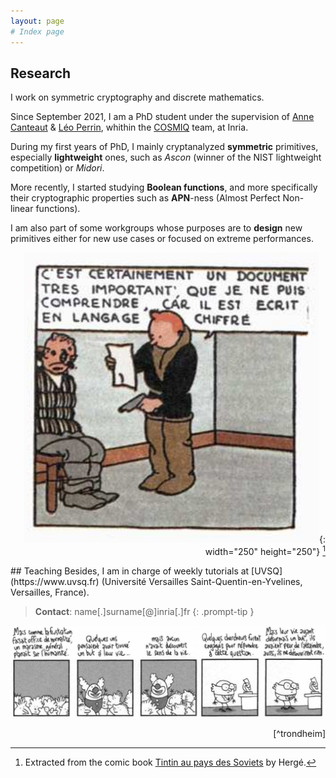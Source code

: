 ```yaml
---
layout: page
# Index page
---
```

## Research
<div class="row">
<div class="col-md-8">
I work on symmetric cryptography and discrete mathematics.

Since September 2021, I am a PhD student under the supervision of [Anne Canteaut](https://www.rocq.inria.fr/secret/Anne.Canteaut/) & [Léo Perrin](https://who.paris.inria.fr/Leo.Perrin/), whithin the [COSMIQ](https://www.rocq.inria.fr/secret/) team, at Inria.

During my first years of PhD, I mainly cryptanalyzed **symmetric** primitives, especially **lightweight** ones, such as *Ascon* (winner of the NIST lightweight competition) or *Midori*.

More recently, I started studying **Boolean functions**, and more specifically their cryptographic properties such as **APN**-ness (Almost Perfect Non-linear functions).

I am also part of some workgroups whose purposes are to **design** new primitives either for new use cases or focused on extreme performances.


</div>
<div class="col-md-4 align-self-center" align="right">

![tintin](/assets/img/tintin_chiffre.png){: width="250" height="250"} [^tintin]
</div>
</div>
## Teaching
Besides, I am in charge of weekly tutorials at [UVSQ](https://www.uvsq.fr) (Université Versailles Saint-Quentin-en-Yvelines, Versailles, France).

> **Contact**: name[.]surname[@]inria[.]fr
{: .prompt-tip }

![trondheim](/assets/img/lewis_trondheim.png) 
<div style="text-align: right"> 
[^trondheim]
</div>

[^tintin]:  Extracted from the comic book [Tintin au pays des Soviets](https://en.wikipedia.org/wiki/Tintin_in_the_Land_of_the_Soviets) by Hergé.
[^trondheim]: Extracted from the comic book [Genèses apocalyptiques](https://www.lassociation.fr/catalogue/geneses-apocalyptiques/) by Lewis Trondheim.
